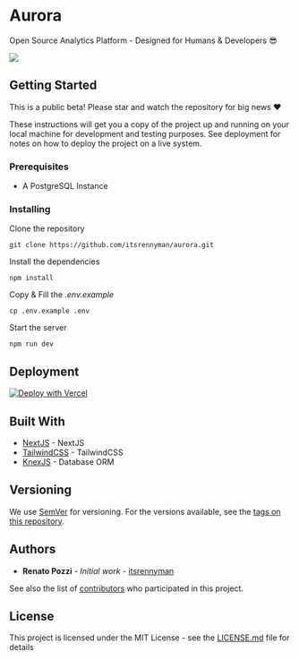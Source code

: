 # Aurora

Open Source Analytics Platform - Designed for Humans & Developers :sunglasses:

![](https://repository-images.githubusercontent.com/349502977/99c2cf00-9970-11eb-9cb1-9ebecd4f2f27)

## Getting Started

This is a public beta! Please star and watch the repository for big news :heart:

These instructions will get you a copy of the project up and running on your local machine for development and testing purposes. See deployment for notes on how to deploy the project on a live system.

### Prerequisites

- A PostgreSQL Instance

### Installing

Clone the repository

`git clone https://github.com/itsrennyman/aurora.git`

Install the dependencies

`npm install`

Copy & Fill the *.env.example*

`cp .env.example .env`

Start the server

`npm run dev`

## Deployment

[![Deploy with Vercel](https://vercel.com/button)](https://vercel.com/new/git/external?repository-url=https%3A%2F%2Fgithub.com%2Fitsrennyman%2Faurora&env=DB_URL,JWT_SECRET&project-name=aurora)

## Built With

* [NextJS](https://nextjs.org/) - NextJS
* [TailwindCSS](https://tailwindcss.com/) - TailwindCSS
* [KnexJS](https://knexjs.org/) - Database ORM

## Versioning

We use [SemVer](http://semver.org/) for versioning. For the versions available, see the [tags on this repository](https://github.com/itsrennyman/aurora/tags). 

## Authors

* **Renato Pozzi** - *Initial work* - [itsrennyman](https://github.com/itsrennyman)

See also the list of [contributors](https://github.com/itsrennyman/aurora/contributors) who participated in this project.

## License

This project is licensed under the MIT License - see the [LICENSE.md](LICENSE.md) file for details
